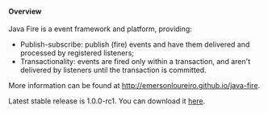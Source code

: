 #### Overview

Java Fire is a event framework and platform, providing:

* Publish-subscribe: publish (fire) events and have them delivered and processed by registered listeners;
* Transactionality: events are fired only within a transaction, and aren't delivered by listeners until the transaction is committed.

More information can be found at http://emersonloureiro.github.io/java-fire.

Latest stable release is 1.0.0-rc1. You can download it [here](https://github.com/emersonloureiro/java-fire/releases/download/v1.0.0-rc1/java-fire-core-1.0.0-rc1.jar).
